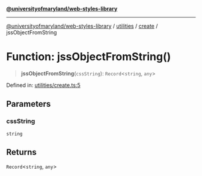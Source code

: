 [**@universityofmaryland/web-styles-library**](../../../../README.md)

***

[@universityofmaryland/web-styles-library](../../../../README.md) / [utilities](../../../README.md) / [create](../README.md) / jssObjectFromString

# Function: jssObjectFromString()

> **jssObjectFromString**(`cssString`): `Record`\<`string`, `any`\>

Defined in: [utilities/create.ts:5](https://github.com/UMD-Digital/design-system/blob/7fa144f196ef5f0ef2b372670136735f5a5c9236/packages/styles/source/utilities/create.ts#L5)

## Parameters

### cssString

`string`

## Returns

`Record`\<`string`, `any`\>
